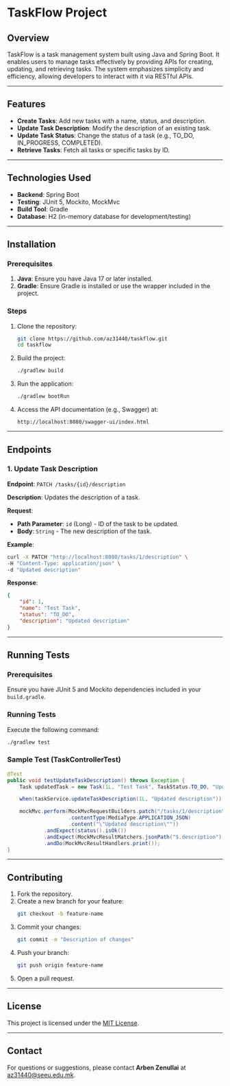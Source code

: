 # TaskFlow Project

## Overview
TaskFlow is a task management system built using Java and Spring Boot. It enables users to manage tasks effectively by providing APIs for creating, updating, and retrieving tasks. The system emphasizes simplicity and efficiency, allowing developers to interact with it via RESTful APIs.

---

## Features
- **Create Tasks**: Add new tasks with a name, status, and description.
- **Update Task Description**: Modify the description of an existing task.
- **Update Task Status**: Change the status of a task (e.g., TO_DO, IN_PROGRESS, COMPLETED).
- **Retrieve Tasks**: Fetch all tasks or specific tasks by ID.

---

## Technologies Used
- **Backend**: Spring Boot
- **Testing**: JUnit 5, Mockito, MockMvc
- **Build Tool**: Gradle
- **Database**: H2 (in-memory database for development/testing)

---

## Installation

### Prerequisites
1. **Java**: Ensure you have Java 17 or later installed.
2. **Gradle**: Ensure Gradle is installed or use the wrapper included in the project.

### Steps
1. Clone the repository:
   ```bash
   git clone https://github.com/az31440/taskflow.git
   cd taskflow
   ```
2. Build the project:
   ```bash
   ./gradlew build
   ```
3. Run the application:
   ```bash
   ./gradlew bootRun
   ```
4. Access the API documentation (e.g., Swagger) at:
   ```
   http://localhost:8080/swagger-ui/index.html
   ```

---

## Endpoints

### 1. Update Task Description
**Endpoint**: `PATCH /tasks/{id}/description`

**Description**: Updates the description of a task.

**Request**:
- **Path Parameter**: `id` (Long) - ID of the task to be updated.
- **Body**: `String` - The new description of the task.

**Example**:
```bash
curl -X PATCH "http://localhost:8080/tasks/1/description" \
-H "Content-Type: application/json" \
-d "Updated description"
```

**Response**:
```json
{
    "id": 1,
    "name": "Test Task",
    "status": "TO_DO",
    "description": "Updated description"
}
```

---

## Running Tests

### Prerequisites
Ensure you have JUnit 5 and Mockito dependencies included in your `build.gradle`.

### Running Tests
Execute the following command:
```bash
./gradlew test
```

### Sample Test (TaskControllerTest)
```java
@Test
public void testUpdateTaskDescription() throws Exception {
    Task updatedTask = new Task(1L, "Test Task", TaskStatus.TO_DO, "Updated description");

    when(taskService.updateTaskDescription(1L, "Updated description")).thenReturn(updatedTask);

    mockMvc.perform(MockMvcRequestBuilders.patch("/tasks/1/description")
                    .contentType(MediaType.APPLICATION_JSON)
                    .content("\"Updated description\""))
            .andExpect(status().isOk())
            .andExpect(MockMvcResultMatchers.jsonPath("$.description").value("Updated description"))
            .andDo(MockMvcResultHandlers.print());
}
```

---

## Contributing
1. Fork the repository.
2. Create a new branch for your feature:
   ```bash
   git checkout -b feature-name
   ```
3. Commit your changes:
   ```bash
   git commit -m "Description of changes"
   ```
4. Push your branch:
   ```bash
   git push origin feature-name
   ```
5. Open a pull request.

---

## License
This project is licensed under the [MIT License](LICENSE).

---

## Contact
For questions or suggestions, please contact **Arben Zenullai** at [az31440@seeu.edu.mk](mailto:az31440@seeu.edu.mk).

